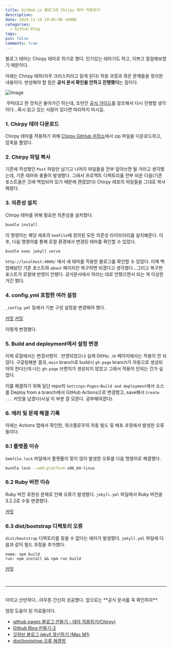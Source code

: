```yaml
---
title: GitHub.io 블로그에 Chirpy 테마 적용하기
description: 
date: 2024-11-14 19:05:00 +0900
categories:
  - Github Blog
tags: 
pin: false
comments: true
---
```



블로그 테마는 Chirpy 테마로 하기로 했다. 인기있는 테마기도 하고, 이쁘고 깔끔해보였기 때문이다. 

아래는 Chirpy 테마(자꾸 크리스피라고 읽게 된다) 적용 과정과 겪은 문제들을 정리한 내용이다. 반성해야 할 점은 **공식 문서 확인을 안하고 진행했다**는 점이다. 

![Image](https://github.com/user-attachments/assets/872981a8-caf9-47eb-acac-489f74b529b3)

![]()
무턱대고 한 것치곤 돌아가긴 하는데, 조만간 [공식 가이드](https://chirpy.cotes.page/posts/getting-started/)를 참조해서 다시 진행할 생각이다...혹시 읽고 있는 사람이 있다면 따라하지 마시길.

### 1. Chirpy 테마 다운로드
Chirpy 테마를 적용하기 위해 [Chirpy GitHub 저장소](https://github.com/cotes2020/jekyll-theme-chirpy)에서 zip 파일을 다운로드하고, 압축을 풀었다. 

### 2. Chirpy 파일 복사
기존에 작성했던 `Post` 파일만 남기고 나머지 파일들을 전부 덮어쓰면 될 거라고 생각했는데, 기존 테마와 충돌이 발생했다. 그래서 프로젝트 디렉토리를 전부 비운 다음(기존 포스트들은 깃에 백업되어 있기 때문에 괜찮았다) Chirpy 레포의 파일들을 그대로 복사해왔다.

### 3. 의존성 설치
Chirpy 테마를 위해 필요한 의존성을 설치했다.

```bash
bundle install
```

이 명령어는 해당 레포의 `Gemfile`에 정의된 모든 의존성 라이브러리를 설치해준다. 이후, 다음 명령어를 통해 로컬 환경에서 변경된 테마를 확인할 수 있었다.

```bash
bundle exec jekyll serve
```

`http://localhost:4000/` 에서 새 테마를 적용한 블로그를 확인할 수 있었다. 이제 백업해놨던 기존 포스트와 `about` 페이지만 복구하면 되겠다고 생각했다...그리고 복구한 포스트가 로컬에 반영이 안됐다. 공식문서에서 하라는 대로 안했으면서 되는 게 이상한 거긴 했다.

### 4.  config.yml 포함한 여러 설정
`_config.yml` 등에서 기본 구성 설정을 변경해야 했다.   

[커밋](https://github.com/jm3789/jm3789.github.io/commit/8f8c1890c66e843e6e649c91a4d23ea10a0df639)
[커밋](https://github.com/jm3789/jm3789.github.io/commit/a4a0c0f869492d1bf0c4dc744de4c48f312e2c67) 

이렇게 변경했다.


### 5. Build and deployment에서 설정 변경

이제 로컬에서는 변경사항이 .  반영되었으나 실제 GitHu. .io 페이지에서는 적용이 안 되었다. 구글링해본 결과, `main` branch로 build시 `gh-page` branch가 자동으로 생성되어야 한다는데 나는 `gh-page` 브랜치가 생성되지 않았고 그래서 적용이 안되는 건가 싶었다.

이를 해결하기 위해 일단 repo의 `Settings`-`Pages`-`Build and deployment`에서 소스를 Deploy from a branch에서 GitHub Actions으로 변경했고, save해서 `Create ...` 커밋을 남겼다(사실 이 부분 잘 모른다. 공부해야겠다).

### 6. 에러 및 문제 해결 기록
아래는 Actions 탭에서 확인한, 워크플로우의 자동 빌드 및 배포 과정에서 발생한 오류들이다.

### 6.1 플랫폼 이슈

`Gemfile.lock` 파일에서 플랫폼이 맞지 않아 발생한 오류를 다음 명령어로 해결했다.
```bash
bundle lock --add-platform x86_64-linux
```

### 6.2 Ruby 버전 이슈

Ruby 버전 호환성 문제로 인해 오류가 발생했다. `jekyll.yml` 파일에서 Ruby 버전을 3.2.2로 수동 변경했다.  

[커밋](https://github.com/jm3789/jm3789.github.io/commit/2939ea820ec2527570742b0b568cb04a9adaab55)

### 6.3 dist/bootstrap 디렉토리 오류

`dist/bootstrap` 디렉토리를 찾을 수 없다는 에러가 발생했다. `jekyll.yml` 파일에 다음과 같이 빌드 과정을 추가했다.  

`name: npm build`  
`run: npm install && npm run build`  

[커밋](https://github.com/jm3789/jm3789.github.io/commit/e68132244cf3d3193be6d2132c0a3205d9bb4c6b)

<br/>

___
<br/>
아이고 산만하다...아무튼 간신히 성공했다. 앞으로는 **공식 문서를 꼭 확인하자**.

엄청 도움이 된 자료들이다.
- [github pages 블로그 만들기 - 테마 적용하기(Chirpy)](https://ree31206.tistory.com/entry/github-pages-%EB%B8%94%EB%A1%9C%EA%B7%B8-%EB%A7%8C%EB%93%A4%EA%B8%B0-%ED%85%8C%EB%A7%88-%EC%A0%81%EC%9A%A9%ED%95%98%EA%B8%B0Chirpy)
- [Github Blog 만들기-2](https://velog.io/@hashnsalt/Github-Blog-%EB%A7%8C%EB%93%A4%EA%B8%B0-2)
- [깃허브 블로그 jekyll 갱신하기 (Mac M1)](https://taejoone.jeju.onl/posts/2022-08-31-renewal-jekyll-github-pages/#3-%EA%B9%83%ED%97%88%EB%B8%8C-action-%EB%B0%B0%ED%8F%AC-%EC%98%A4%EB%A5%98-%EB%B0%9C%EC%83%9D)
- [dist/bootstrap 오류 해결법](https://github.com/cotes2020/jekyll-theme-chirpy/discussions/1809)


